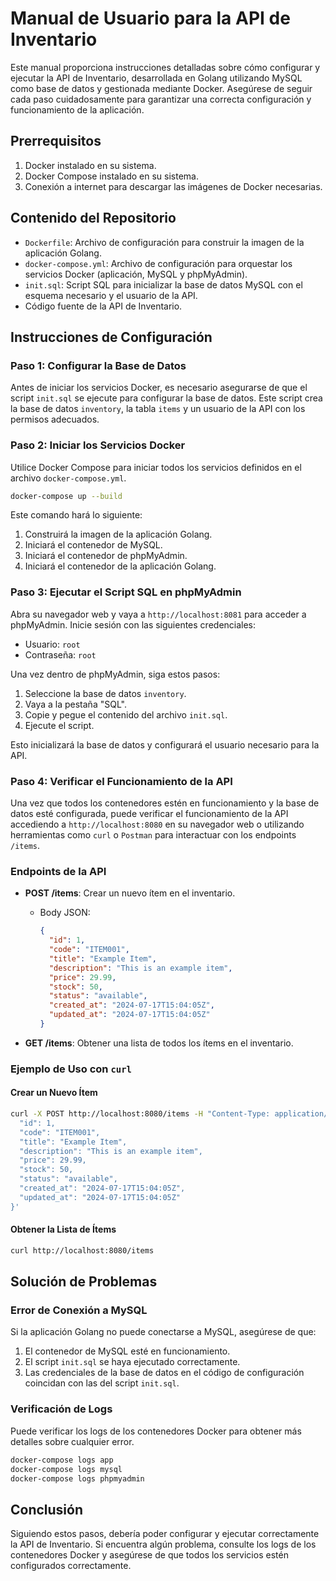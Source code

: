 # Manual de Usuario para la API de Inventario

Este manual proporciona instrucciones detalladas sobre cómo configurar y ejecutar la API de Inventario, desarrollada en Golang utilizando MySQL como base de datos y gestionada mediante Docker. Asegúrese de seguir cada paso cuidadosamente para garantizar una correcta configuración y funcionamiento de la aplicación.

## Prerrequisitos

1. Docker instalado en su sistema.
2. Docker Compose instalado en su sistema.
3. Conexión a internet para descargar las imágenes de Docker necesarias.

## Contenido del Repositorio

- `Dockerfile`: Archivo de configuración para construir la imagen de la aplicación Golang.
- `docker-compose.yml`: Archivo de configuración para orquestar los servicios Docker (aplicación, MySQL y phpMyAdmin).
- `init.sql`: Script SQL para inicializar la base de datos MySQL con el esquema necesario y el usuario de la API.
- Código fuente de la API de Inventario.

## Instrucciones de Configuración

### Paso 1: Configurar la Base de Datos

Antes de iniciar los servicios Docker, es necesario asegurarse de que el script `init.sql` se ejecute para configurar la base de datos. Este script crea la base de datos `inventory`, la tabla `items` y un usuario de la API con los permisos adecuados.

### Paso 2: Iniciar los Servicios Docker

Utilice Docker Compose para iniciar todos los servicios definidos en el archivo `docker-compose.yml`.

```sh
docker-compose up --build
```

Este comando hará lo siguiente:

1. Construirá la imagen de la aplicación Golang.
2. Iniciará el contenedor de MySQL.
3. Iniciará el contenedor de phpMyAdmin.
4. Iniciará el contenedor de la aplicación Golang.

### Paso 3: Ejecutar el Script SQL en phpMyAdmin

Abra su navegador web y vaya a `http://localhost:8081` para acceder a phpMyAdmin. Inicie sesión con las siguientes credenciales:

- Usuario: `root`
- Contraseña: `root`

Una vez dentro de phpMyAdmin, siga estos pasos:

1. Seleccione la base de datos `inventory`.
2. Vaya a la pestaña "SQL".
3. Copie y pegue el contenido del archivo `init.sql`.
4. Ejecute el script.

Esto inicializará la base de datos y configurará el usuario necesario para la API.

### Paso 4: Verificar el Funcionamiento de la API

Una vez que todos los contenedores estén en funcionamiento y la base de datos esté configurada, puede verificar el funcionamiento de la API accediendo a `http://localhost:8080` en su navegador web o utilizando herramientas como `curl` o `Postman` para interactuar con los endpoints `/items`.

### Endpoints de la API

- **POST /items**: Crear un nuevo ítem en el inventario.
  - Body JSON:
    ```json
    {
      "id": 1,
      "code": "ITEM001",
      "title": "Example Item",
      "description": "This is an example item",
      "price": 29.99,
      "stock": 50,
      "status": "available",
      "created_at": "2024-07-17T15:04:05Z",
      "updated_at": "2024-07-17T15:04:05Z"
    }
    ```

- **GET /items**: Obtener una lista de todos los ítems en el inventario.

### Ejemplo de Uso con `curl`

#### Crear un Nuevo Ítem

```sh
curl -X POST http://localhost:8080/items -H "Content-Type: application/json" -d '{
  "id": 1,
  "code": "ITEM001",
  "title": "Example Item",
  "description": "This is an example item",
  "price": 29.99,
  "stock": 50,
  "status": "available",
  "created_at": "2024-07-17T15:04:05Z",
  "updated_at": "2024-07-17T15:04:05Z"
}'
```

#### Obtener la Lista de Ítems

```sh
curl http://localhost:8080/items
```

## Solución de Problemas

### Error de Conexión a MySQL

Si la aplicación Golang no puede conectarse a MySQL, asegúrese de que:

1. El contenedor de MySQL esté en funcionamiento.
2. El script `init.sql` se haya ejecutado correctamente.
3. Las credenciales de la base de datos en el código de configuración coincidan con las del script `init.sql`.

### Verificación de Logs

Puede verificar los logs de los contenedores Docker para obtener más detalles sobre cualquier error.

```sh
docker-compose logs app
docker-compose logs mysql
docker-compose logs phpmyadmin
```

## Conclusión

Siguiendo estos pasos, debería poder configurar y ejecutar correctamente la API de Inventario. Si encuentra algún problema, consulte los logs de los contenedores Docker y asegúrese de que todos los servicios estén configurados correctamente.